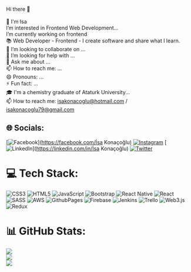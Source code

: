 
 Hi there 👋<br><br> 🌱 I'm Isa<br>I’m interested in Frontend Web Development...<br>I’m currently working on frontend<br> 📚 Web Developer - Frontend - I create software and share what I learn.<br>👯 I’m looking to collaborate on ...<br>🤔 I’m looking for help with ...<br>💬 Ask me about ...<br>📫 How to reach me: ...<br>😄 Pronouns: ...<br> ⚡ Fun fact: ...<br> 🎓 I'm a chemistry graduate of Ataturk University...<br> 
 📫 How to reach me: isakonacoglu@hotmail.com / isakonacoglu79@gmail.com


## 🌐 Socials:
[![Facebook](https://img.shields.io/badge/Facebook-%231877F2.svg?logo=Facebook&logoColor=white)](https://facebook.com/İsa Konaçoğlu) [![Instagram](https://img.shields.io/badge/Instagram-%23E4405F.svg?logo=Instagram&logoColor=white)](https://instagram.com/isakonacoglu55) [![LinkedIn](https://img.shields.io/badge/LinkedIn-%230077B5.svg?logo=linkedin&logoColor=white)](https://linkedin.com/in/İsa Konaçoğlu) [![Twitter](https://img.shields.io/badge/Twitter-%231DA1F2.svg?logo=Twitter&logoColor=white)](https://twitter.com/ikonac2) 

# 💻 Tech Stack:
![CSS3](https://img.shields.io/badge/css3-%231572B6.svg?style=for-the-badge&logo=css3&logoColor=white) ![HTML5](https://img.shields.io/badge/html5-%23E34F26.svg?style=for-the-badge&logo=html5&logoColor=white) ![JavaScript](https://img.shields.io/badge/javascript-%23323330.svg?style=for-the-badge&logo=javascript&logoColor=%23F7DF1E) ![Bootstrap](https://img.shields.io/badge/bootstrap-%238511FA.svg?style=for-the-badge&logo=bootstrap&logoColor=white) ![React Native](https://img.shields.io/badge/react_native-%2320232a.svg?style=for-the-badge&logo=react&logoColor=%2361DAFB) ![React](https://img.shields.io/badge/react-%2320232a.svg?style=for-the-badge&logo=react&logoColor=%2361DAFB) ![SASS](https://img.shields.io/badge/SASS-hotpink.svg?style=for-the-badge&logo=SASS&logoColor=white) ![AWS](https://img.shields.io/badge/AWS-%23FF9900.svg?style=for-the-badge&logo=amazon-aws&logoColor=white) ![GithubPages](https://img.shields.io/badge/github%20pages-121013?style=for-the-badge&logo=github&logoColor=white) ![Firebase](https://img.shields.io/badge/Firebase-039BE5?style=for-the-badge&logo=Firebase&logoColor=white) ![Jenkins](https://img.shields.io/badge/jenkins-%232C5263.svg?style=for-the-badge&logo=jenkins&logoColor=white) ![Trello](https://img.shields.io/badge/Trello-%23026AA7.svg?style=for-the-badge&logo=Trello&logoColor=white) ![Web3.js](https://img.shields.io/badge/web3.js-F16822?style=for-the-badge&logo=web3.js&logoColor=white) ![Redux](https://img.shields.io/badge/redux-%23593d88.svg?style=for-the-badge&logo=redux&logoColor=white)
# 📊 GitHub Stats:
![](https://github-readme-stats.vercel.app/api?username=IsaKonacoglu&theme=react&hide_border=false&include_all_commits=false&count_private=false)<br/>
![](https://github-readme-streak-stats.herokuapp.com/?user=IsaKonacoglu&theme=react&hide_border=false)<br/>
![](https://github-readme-stats.vercel.app/api/top-langs/?username=IsaKonacoglu&theme=react&hide_border=false&include_all_commits=false&count_private=false&layout=compact)

<!-- Proudly created with GPRM ( https://gprm.itsvg.in ) -->
